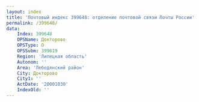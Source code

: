```yaml
---
layout: index
title: 'Почтовый индекс 399648: отделение почтовой связи Почты России'
permalink: /399648/
data:
    Index: 399648
    OPSName: Докторово
    OPSType: О
    OPSSubm: 399619
    Region: 'Липецкая область'
    Autonom: ''
    Area: 'Лебедянский район'
    City: Докторово
    City1: ''
    ActDate: '20001030'
    IndexOld: ''
---
```


